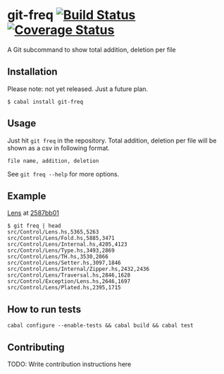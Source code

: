 # git-freq [![Build Status](https://travis-ci.org/fujimura/git-freq.svg?branch=master)](https://travis-ci.org/fujimura/git-freq)[![Coverage Status](https://img.shields.io/coveralls/fujimura/git-freq.svg)](https://coveralls.io/r/fujimura/git-freq?branch=master)

A Git subcommand to show total addition, deletion per file

## Installation

Please note: not yet released. Just a future plan.

```
$ cabal install git-freq
```

## Usage

Just hit `git freq` in the repository. Total addition, deletion per file will be shown as a csv in following format.

`file name, addition, deletion`

See `git freq --help` for more options.

## Example

[Lens](https://github.com/ekmett/lens) at [2587bb01](https://github.com/ekmett/lens/commit/2587bb01a1f63199130b15c9e65bf4557480318d)

```
$ git freq | head
src/Control/Lens.hs,5365,5263
src/Control/Lens/Fold.hs,5885,3471
src/Control/Lens/Internal.hs,4205,4123
src/Control/Lens/Type.hs,3493,2869
src/Control/Lens/TH.hs,3530,2066
src/Control/Lens/Setter.hs,3097,1846
src/Control/Lens/Internal/Zipper.hs,2432,2436
src/Control/Lens/Traversal.hs,2846,1628
src/Control/Exception/Lens.hs,2646,1697
src/Control/Lens/Plated.hs,2395,1715
```

## How to run tests

```
cabal configure --enable-tests && cabal build && cabal test
```

## Contributing

TODO: Write contribution instructions here
